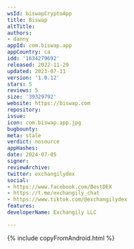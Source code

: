 ```yaml
---
wsId: biswapCryptoApp
title: Biswap
altTitle: 
authors:
- danny
appId: com.biswap.app
appCountry: ca
idd: '1634279692'
released: 2022-11-29
updated: 2023-07-11
version: '1.0.12'
stars: 5
reviews: 5
size: '39329792'
website: https://biswap.com
repository: 
issue: 
icon: com.biswap.app.jpg
bugbounty: 
meta: stale
verdict: nosource
appHashes: 
date: 2024-07-05
signer: 
reviewArchive: 
twitter: exchangilydex
social:
- https://www.facebook.com/BestDEX
- https://t.me/exchangily_chat
- https://www.tiktok.com/@exchangilydex
features: 
developerName: Exchangily LLC

---
```


{% include copyFromAndroid.html %}